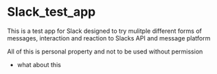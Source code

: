 # Slack_test_app

This is a test app for Slack designed to try mulitple different forms of messages, interaction and reaction to Slacks API and message platform

All of this is personal property and not to be used without permission

* what about this


